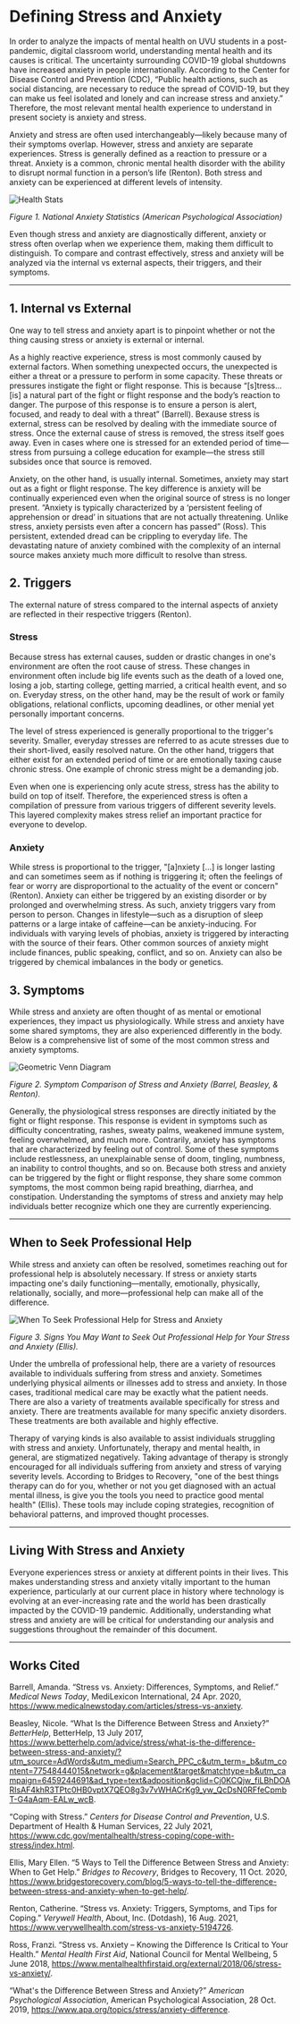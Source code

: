 # Defining Stress and Anxiety

In order to analyze the impacts of mental health on UVU students in a post-pandemic, digital classroom world, understanding mental health and its causes is critical. The uncertainty surrounding COVID-19 global shutdowns have increased anxiety in people internationally. According to the Center for Disease Control and Prevention (CDC), “Public health actions, such as social distancing, are necessary to reduce the spread of COVID-19, but they can make us feel isolated and lonely and can increase stress and anxiety.” Therefore, the most relevant mental health experience to understand in present society is anxiety and stress. 

Anxiety and stress are often used interchangeably—likely because many of their symptoms overlap. However, stress and anxiety are separate experiences. Stress is generally defined as a reaction to pressure or a threat. Anxiety is a common, chronic mental health disorder with the ability to disrupt normal function in a person’s life (Renton). Both stress and anxiety can be experienced at different levels of intensity. 

![Health Stats](https://user-images.githubusercontent.com/91089693/141663579-2fbcb273-8bf7-4012-a268-76f4cb8fd97b.jpg)

_Figure 1. National Anxiety Statistics (American Psychological Association)_

Even though stress and anxiety are diagnostically different, anxiety or stress often overlap when we experience them, making them difficult to distinguish. To compare and contrast effectively, stress and anxiety will be analyzed via the internal vs external aspects, their triggers, and their symptoms.

***

## 1. Internal vs External

One way to tell stress and anxiety apart is to pinpoint whether or not the thing causing stress or anxiety is external or internal. 

As a highly reactive experience, stress is most commonly caused by external factors. When something unexpected occurs, the unexpected is either a threat or a pressure to perform in some capacity. These threats or pressures instigate the fight or flight response. This is because “[s]tress... [is] a natural part of the fight or flight response and the body’s reaction to danger. The purpose of this response is to ensure a person is alert, focused, and ready to deal with a threat” (Barrell). Bexause stress is external, stress can be resolved by dealing with the immediate source of stress. Once the external cause of stress is removed, the stress itself goes away. Even in cases where one is stressed for an extended period of time—stress from pursuing a college education for example—the stress still subsides once that source is removed. 

Anxiety, on the other hand, is usually internal. Sometimes, anxiety may start out as a fight or flight response. The key difference is anxiety will be continually experienced even when the original source of stress is no longer present. “Anxiety is typically characterized by a ‘persistent feeling of apprehension or dread’ in situations that are not actually threatening. Unlike stress, anxiety persists even after a concern has passed” (Ross). This persistent, extended dread can be crippling to everyday life. The devastating nature of anxiety combined with the complexity of an internal source makes anxiety much more difficult to resolve than stress. 

## 2. Triggers

The external nature of stress compared to the internal aspects of anxiety are reflected in their respective triggers (Renton). 

### Stress

Because stress has external causes, sudden or drastic changes in one's environment are often the root cause of stress. These changes in environment often include big life events such as the death of a loved one, losing a job, starting college, getting married, a critical health event, and so on. Everyday stress, on the other hand, may be the result of work or family obligations, relational conflicts, upcoming deadlines, or other menial yet personally important concerns. 

The level of stress experienced is generally proportional to the trigger's severity. Smaller, everyday stresses are referred to as acute stresses due to their short-lived, easily resolved nature. On the other hand, triggers that either exist for an extended period of time or are emotionally taxing cause chronic stress. One example of chronic stress might be a demanding job.

Even when one is experiencing only acute stress, stress has the ability to build on top of itself. Therefore, the experienced stress is often a compilation of pressure from various triggers of different severity levels. This layered complexity makes stress relief an important practice for everyone to develop. 

### Anxiety

While stress is proportional to the trigger, "[a]nxiety [...] is longer lasting and can sometimes seem as if nothing is triggering it; often the feelings of fear or worry are disproportional to the actuality of the event or concern" (Renton). Anxiety can either be triggered by an existing disorder or by prolonged and overwhelming stress. As such, anxiety triggers vary from person to person. Changes in lifestyle—such as a disruption of sleep patterns or a large intake of caffeine—can be anxiety-inducing. For individuals with varying levels of phobias, anxiety is triggered by interacting with the source of their fears. Other common sources of anxiety might include finances, public speaking, conflict, and so on. Anxiety can also be triggered by chemical imbalances in the body or genetics.

## 3. Symptoms

While stress and anxiety are often thought of as mental or emotional experiences, they impact us physiologically. While stress and anxiety have some shared symptoms, they are also experienced differently in the body. Below is a comprehensive list of some of the most common stress and anxiety symptoms. 

![Geometric Venn Diagram](https://user-images.githubusercontent.com/91089693/141664484-a13615a5-fc2e-4239-9d0c-ce7300f9717a.png)

_Figure 2. Symptom Comparison of Stress and Anxiety (Barrel, Beasley, & Renton)._

Generally, the physiological stress responses are directly initiated by the fight or flight response. This response is evident in symptoms such as difficulty concentrating, rashes, sweaty palms, weakened immune system, feeling overwhelmed, and much more. Contrarily, anxiety has symptoms that are characterized by feeling out of control. Some of these symptoms include restlessness, an unexplainable sense of doom, tingling, numbness, an inability to control thoughts, and so on. Because both stress and anxiety can be triggered by the fight or flight response, they share some common symptoms, the most common being rapid breathing, diarrhea, and constipation. Understanding the symptoms of stress and anxiety may help individuals better recognize which one they are currently experiencing. 

***

## When to Seek Professional Help

While stress and anxiety can often be resolved, sometimes reaching out for professional help is absolutely necessary. If stress or anxiety starts impacting one's daily functioning—mentally, emotionally, physically, relationally, socially, and more—professional help can make all of the difference. 

![When To Seek Professional Help for Stress and Anxiety](https://user-images.githubusercontent.com/91089693/142288658-47220099-fec7-4b21-9d52-80635ddb7c64.png)

_Figure 3. Signs You May Want to Seek Out Professional Help for Your Stress and Anxiety (Ellis)._

Under the umbrella of professional help, there are a variety of resources available to individuals suffering from stress and anxiety. Sometimes underlying physical ailments or illnesses add to stress and anxiety. In those cases, traditional medical care may be exactly what the patient needs. There are also a variety of treatments available specifically for stress and anxiety. There are treatments available for many specific anxiety disorders. These treatments are both available and highly effective. 

Therapy of varying kinds is also available to assist individuals struggling with stress and anxiety. Unfortunately, therapy and mental health, in general, are stigmatized negatively. Taking advantage of therapy is strongly encouraged for all individuals suffering from anxiety and stress of varying severity levels. According to Bridges to Recovery, "one of the best things therapy can do for you, whether or not you get diagnosed with an actual mental illness, is give you the tools you need to practice good mental health" (Ellis). These tools may include coping strategies, recognition of behavioral patterns, and improved thought processes. 

***

## Living With Stress and Anxiety

Everyone experiences stress or anxiety at different points in their lives. This makes understanding stress and anxiety vitally important to the human experience, particularly at our current place in history where technology is evolving at an ever-increasing rate and the world has been drastically impacted by the COVID-19 pandemic. Additionally, understanding what stress and anxiety are will be critical for understanding our analysis and suggestions throughout the remainder of this document. 

***

## Works Cited

Barrell, Amanda. “Stress vs. Anxiety: Differences, Symptoms, and Relief.” _Medical News Today_, MediLexicon International, 24 Apr. 2020, https://www.medicalnewstoday.com/articles/stress-vs-anxiety. 

Beasley, Nicole. “What Is the Difference Between Stress and Anxiety?” _BetterHelp_, BetterHelp, 13 July 2017, https://www.betterhelp.com/advice/stress/what-is-the-difference-between-stress-and-anxiety/?utm_source=AdWords&utm_medium=Search_PPC_c&utm_term=_b&utm_content=77548444015&network=g&placement&target&matchtype=b&utm_campaign=6459244691&ad_type=text&adposition&gclid=Cj0KCQjw_fiLBhDOARIsAF4khR3TPtc0HB0vptX7QEO8g3v7vWHACrKg9_yw_QcDsN0RFfeCpmbT-G4aAqm-EALw_wcB. 

“Coping with Stress.” _Centers for Disease Control and Prevention_, U.S. Department of Health & Human Services, 22 July 2021, https://www.cdc.gov/mentalhealth/stress-coping/cope-with-stress/index.html. 

Ellis, Mary Ellen. “5 Ways to Tell the Difference Between Stress and Anxiety: When to Get Help.” _Bridges to Recovery_, Bridges to Recovery, 11 Oct. 2020, https://www.bridgestorecovery.com/blog/5-ways-to-tell-the-difference-between-stress-and-anxiety-when-to-get-help/. 

Renton, Catherine. “Stress vs. Anxiety: Triggers, Symptoms, and Tips for Coping.” _Verywell Health_, About, Inc. (Dotdash), 16 Aug. 2021, https://www.verywellhealth.com/stress-vs-anxiety-5194726. 

Ross, Franzi. “Stress vs. Anxiety – Knowing the Difference Is Critical to Your Health.” _Mental Health First Aid_, National Council for Mental Wellbeing, 5 June 2018, https://www.mentalhealthfirstaid.org/external/2018/06/stress-vs-anxiety/. 

“What's the Difference Between Stress and Anxiety?” _American Psychological Association_, American Psychological Association, 28 Oct. 2019, https://www.apa.org/topics/stress/anxiety-difference. 
